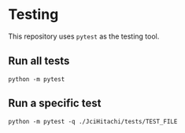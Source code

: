 # Testing

This repository uses `pytest` as the testing tool.

## Run all tests

    python -m pytest

## Run a specific test

    python -m pytest -q ./JciHitachi/tests/TEST_FILE